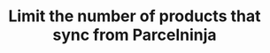 ---
title: "Limit the number of products that sync from Parcelninja"
name: "sourcemeta_parcelninja"
key: "get_products_limit"
description: "Number of products to fetch at a time, 500 is default since this is the pn paging page size"
user_friendly_description: "Determine how many products should sync from Parcelninja to Stock2Shop each time."
default: "500"
values: []
tags: [sourcemeta,parcelninja]
type: "meta"
process: "products"
headless: true
---